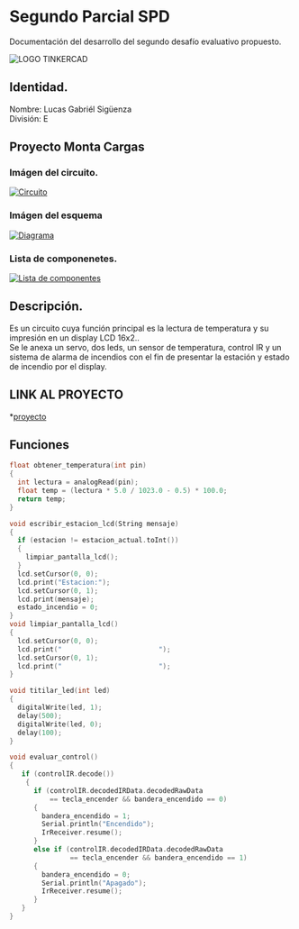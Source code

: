 # Segundo Parcial SPD

Documentación del desarrollo del segundo desafío evaluativo propuesto.

![LOGO TINKERCAD](https://github.com/iagovalverde/EjemploDocumentacion/blob/main/img/ArduinoTinkercad.jpg)

## Identidad.

Nombre: Lucas Gabriél Sigüenza<br/>
División: E<br/>

## Proyecto Monta Cargas
### Imágen del circuito.<br/>
[![Circuito](https://i.im.ge/2023/06/26/0SnDyX.Circuito.th.png)](https://im.ge/i/0SnDyX)<br/>
### Imágen del esquema<br/>
[![Diagrama](https://i.im.ge/2023/06/26/0SnpGF.Diagrama.th.png)](https://im.ge/i/0SnpGF)<br/>
### Lista de componenetes.<br/>
[![Lista de componentes](https://i.im.ge/2023/06/26/0Sn6sp.Lista-de-componentes.th.png)](https://im.ge/i/0Sn6sp)<br/>

## Descripción.
Es un circuito cuya función principal es la lectura de temperatura y su impresión en un display LCD 16x2..<br/>
Se le anexa un servo, dos leds, un sensor de temperatura, control IR y un sistema de alarma de incendios con el fin de
presentar la estación y estado de incendio por el display.<br/>
## LINK AL PROYECTO
*[proyecto](https://www.tinkercad.com/things/hUusEf535Am-ingenious-bigery/editel?sharecode=u3A-DT86myqqBlq-uWGohQLHp7GHVnDPtIuS4bnAfEo)

## Funciones
```C++ 
float obtener_temperatura(int pin)
{
  int lectura = analogRead(pin);
  float temp = (lectura * 5.0 / 1023.0 - 0.5) * 100.0;
  return temp;
}

void escribir_estacion_lcd(String mensaje)
{
  if (estacion != estacion_actual.toInt())
  {
    limpiar_pantalla_lcd();
  }
  lcd.setCursor(0, 0);
  lcd.print("Estacion:");
  lcd.setCursor(0, 1);
  lcd.print(mensaje);
  estado_incendio = 0;
}
void limpiar_pantalla_lcd()
{
  lcd.setCursor(0, 0);
  lcd.print("                        ");
  lcd.setCursor(0, 1);
  lcd.print("                        ");
}

void titilar_led(int led)
{
  digitalWrite(led, 1);
  delay(500);
  digitalWrite(led, 0);
  delay(100);
}

void evaluar_control()
{
   if (controlIR.decode())
    {
      if (controlIR.decodedIRData.decodedRawData
          == tecla_encender && bandera_encendido == 0)
      {
        bandera_encendido = 1;
        Serial.println("Encendido");
        IrReceiver.resume();  
      }
      else if (controlIR.decodedIRData.decodedRawData
               == tecla_encender && bandera_encendido == 1)
      {
        bandera_encendido = 0;
        Serial.println("Apagado");
        IrReceiver.resume();  
      }
   }
}
```
